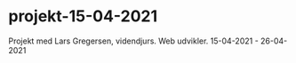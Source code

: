 # projekt-15-04-2021
 Projekt med Lars Gregersen, videndjurs. Web udvikler. 15-04-2021 - 26-04-2021
